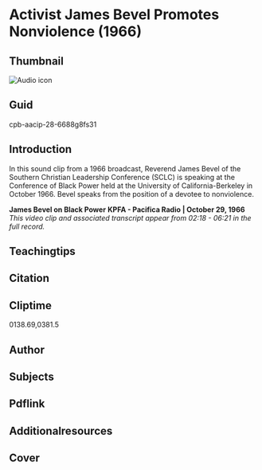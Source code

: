 # Activist James Bevel Promotes Nonviolence (1966)

## Thumbnail

![Audio icon](https://s3.amazonaws.com/americanarchive.org/primary_source_sets/Audio-Digitized.jpg "Audio icon")


## Guid
cpb-aacip-28-6688g8fs31

## Introduction

In this sound clip from a 1966 broadcast, Reverend James Bevel of the Southern Christian Leadership Conference (SCLC) is speaking at the Conference of Black Power held at the University of California-Berkeley in October 1966. Bevel speaks from the position of a devotee to nonviolence.

<b>James Bevel on Black Power</b>
<b>KPFA - Pacifica Radio | October 29, 1966 </b>
<i>This video clip and associated transcript appear from 02:18 - 06:21 in the full record.</i>

## Teachingtips

## Citation

## Cliptime

0138.69,0381.5

## Author
## Subjects
## Pdflink
## Additionalresources
## Cover

